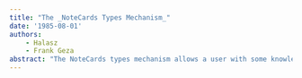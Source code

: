 ```yaml
---
title: "The _NoteCards Types Mechanism_"
date: '1985-08-01'
authors: 
    - Halasz
    - Frank Geza
abstract: "The NoteCards types mechanism allows a user with some knowledge of Interlisp to add new types of note cards to the system."
---
```


